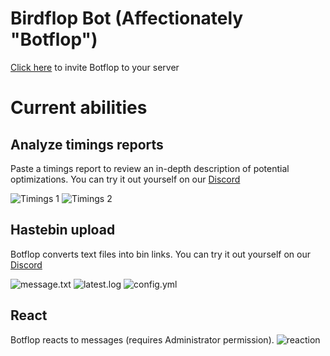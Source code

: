 # Birdflop Bot (Affectionately "Botflop")
[Click here](https://discord.com/api/oauth2/authorize?client_id=787929894616825867&permissions=0&scope=bot) to invite Botflop to your server

# Current abilities
## Analyze timings reports
Paste a timings report to review an in-depth description of potential optimizations. You can try it out yourself on our [Discord](https://discord.gg/zsz3PzT)

![Timings 1](https://i.imgur.com/MT6ScnL.png)
![Timings 2](https://i.imgur.com/2ApteF5.png)

## Hastebin upload
Botflop converts text files into bin links. You can try it out yourself on our [Discord](https://discord.gg/zsz3PzT)

![message.txt](https://i.imgur.com/JAuL3zy.png)
![latest.log](https://i.imgur.com/AoZGQRi.png)
![config.yml](https://i.imgur.com/qovRot8.png)

## React
Botflop reacts to messages (requires Administrator permission).
![reaction](https://i.imgur.com/o1swgZw.png)
